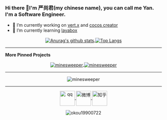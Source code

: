 ### Hi there 👋I'm 严尚君(my chinese name), you can call me Yan. I'm a Software Engineer.

- 🔭 I’m currently working on [vert.x](https://github.com/eclipse-vertx/vert.x) and [cocos creator](https://github.com/cocos-creator/engine)
- 🌱 I’m currently learning [layabox](https://github.com/layabox/LayaAir)

<p align="center">
<a href="https://github.com/anuraghazra/github-readme-stats">
  <picture>
    <source media="(prefers-color-scheme: dark)" srcset="https://github-readme-stats.vercel.app/api?username=okou19900722&show_icons=true&line_height=40&theme=transparent">
    <source media="(prefers-color-scheme: light)" srcset="https://github-readme-stats.vercel.app/api?username=okou19900722&show_icons=true&line_height=40&theme=default">
    <img  align="center" alt="Anurag's github stats" src="https://github-readme-stats.vercel.app/api?username=okou19900722&show_icons=true&line_height=40&theme=default">
  </picture>
</a>
<a href="https://github.com/anuraghazra/github-readme-stats">
  <picture>
    <source media="(prefers-color-scheme: dark)" srcset="https://github-readme-stats.vercel.app/api/top-langs/?username=okou19900722&theme=transparent&hide=html,css">
    <source media="(prefers-color-scheme: light)" srcset="https://github-readme-stats.vercel.app/api/top-langs/?username=okou19900722&hide=html,css&theme=default">
    <img align="center" alt="Top Langs" src="https://github-readme-stats.vercel.app/api/top-langs/?username=okou19900722&hide=html,css&theme=default">
  </picture>
</a>

</p>

<hr>

**More Pinned Projects**
<!--
[![ReadMe Card](https://github-readme-stats.vercel.app/api/pin/?username=okou19900722&repo=lippen-network-tool)](https://github.com/okou19900722/lippen-network-tool)
[![ReadMe Card](https://github-readme-stats.vercel.app/api/pin/?username=okou19900722&repo=minesweeper)](https://github.com/okou19900722/minesweeper)
-->

<!--
[![ReadMe Card](https://8zqkewwfb2.execute-api.us-east-1.amazonaws.com/prod/api/pin/?username=okou19900722&repo=lippen-network-tool)](https://github.com/okou19900722/lippen-network-tool)
[![ReadMe Card](https://8zqkewwfb2.execute-api.us-east-1.amazonaws.com/prod/api/pin/?username=okou19900722&repo=minesweeper)](https://github.com/okou19900722/minesweeper)
-->

<p align="center">
  <a href="https://github.com/okou19900722/minesweeper">
    <picture>
      <source media="(prefers-color-scheme: dark)" srcset="https://github-readme-stats.vercel.app/api/pin/?username=okou19900722&repo=minesweeper&theme=transparent">
      <source media="(prefers-color-scheme: light)" srcset="https://github-readme-stats.vercel.app/api/pin/?username=okou19900722&repo=minesweeper&theme=default">
      <img  align="center" alt="minesweeper" src="https://github-readme-stats.vercel.app/api/pin/?username=okou19900722&repo=minesweeper&theme=default">
    </picture>
  </a>
  <a href="https://github.com/okou19900722/lippen-network-tool">
    <picture>
      <source media="(prefers-color-scheme: dark)" srcset="https://github-readme-stats.vercel.app/api/pin/?username=okou19900722&repo=lippen-network-tool&theme=transparent">
      <source media="(prefers-color-scheme: light)" srcset="https://github-readme-stats.vercel.app/api/pin/?username=okou19900722&repo=lippen-network-tool&theme=default">
      <img  align="center" alt="minesweeper" src="https://github-readme-stats.vercel.app/api/pin/?username=okou19900722&repo=lippen-network-tool&theme=default">
    </picture>
  </a>
</p>

<hr>
<p align="center">
  <picture>
    <source media="(prefers-color-scheme: dark)" srcset="http://github-readme-streak-stats.herokuapp.com?user=okou19900722&background=0D1117&ring=58A6FF&sideNums=58A6FF&currStreakLabel=C9D1D9&border=21262D&stroke=21262D&fire=58A6FF&sideLabels=C9D1D9&dates=8B949E&currStreakNum=58A6FF">
    <source media="(prefers-color-scheme: light)" srcset="http://github-readme-streak-stats.herokuapp.com?user=okou19900722&background=FFFFFF&ring=0969DA&sideNums=0969DA&currStreakLabel=57606A&border=D8DEE4&stroke=D8DEE4&fire=0969DA&sideLabels=57606A&dates=A4AAAF&currStreakNum=0969DA">
    <img  align="center" alt="minesweeper" src="http://github-readme-streak-stats.herokuapp.com?user=okou19900722&background=FFFFFF&ring=0969DA&sideNums=0969DA&currStreakLabel=57606A&border=D8DEE4&stroke=D8DEE4&fire=0969DA&sideLabels=57606A&dates=A4AAAF&currStreakNum=0969DA">
  </picture>
</p>
<hr>

<p align="center">
  <a href="http://wpa.qq.com/msgrd?v=3&uin=512058895&site=qq&menu=yes" target="blank">
    <img align="center" src="https://img.icons8.com/color/1x/qq.png" alt="qq" height="48" width="48" />
  </a>
  <a href="http://weibo.com/512058895" target="blank">
    <img align="center" src="https://img.icons8.com/color/1x/weibo.png" alt="微博" height="48" width="48" />
  </a>
  <a href="https://www.zhihu.com/people/lan-yan-chen-yu" target="blank">
    <img align="center" src="http://gdown.baidu.com/img/0/512_512/360b728ac1cfbbe6863ada370fab85a5.png" alt="知乎" height="48" width="48" />
  </a>
</p>
<p align="center"> <img src="https://komarev.com/ghpvc/?username=okou19900722" alt="okou19900722" /> </p>
<!--
**okou19900722/okou19900722** is a ✨ _special_ ✨ repository because its `README.md` (this file) appears on your GitHub profile.

Here are some ideas to get you started:

- 🔭 I’m currently working on ...
- 🌱 I’m currently learning ...
- 👯 I’m looking to collaborate on ...
- 🤔 I’m looking for help with ...
- 💬 Ask me about ...
- 📫 How to reach me: ...
- 😄 Pronouns: ...
- ⚡ Fun fact: ...
-->

